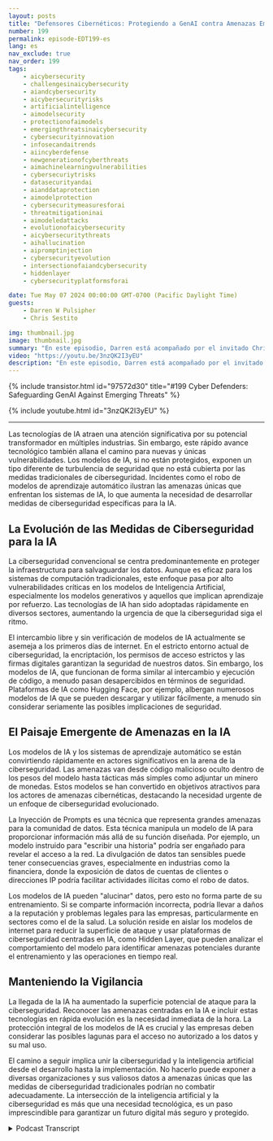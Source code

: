 ```yaml
---
layout: posts
title: "Defensores Cibernéticos: Protegiendo a GenAI contra Amenazas Emergentes"
number: 199
permalink: episode-EDT199-es
lang: es
nav_exclude: true
nav_order: 199
tags:
    - aicybersecurity
    - challengesinaicybersecurity
    - aiandcybersecurity
    - aicybersecurityrisks
    - artificialintelligence
    - aimodelsecurity
    - protectionofaimodels
    - emergingthreatsinaicybersecurity
    - cybersecurityinnovation
    - infosecandaitrends
    - aiincyberdefense
    - newgenerationofcyberthreats
    - aimachinelearningvulnerabilities
    - cybersecuriytrisks
    - datasecurityandai
    - aianddataprotection
    - aimodelprotection
    - cybersecuritymeasuresforai
    - threatmitigationinai
    - aimodeledattacks
    - evolutionofaicybersecurity
    - aicybersecuritythreats
    - aihallucination
    - aipromptinjection
    - cybersecurityevolution
    - intersectionofaiandcybersecurity
    - hiddenlayer
    - cybersecurityplatformsforai

date: Tue May 07 2024 00:00:00 GMT-0700 (Pacific Daylight Time)
guests:
    - Darren W Pulsipher
    - Chris Sestito

img: thumbnail.jpg
image: thumbnail.jpg
summary: "En este episodio, Darren está acompañado por el invitado Chris Sestito, CEO de HiddenLayer, mientras descubrimos las vulnerabilidades que amenazan nuestro futuro digital y exploramos soluciones innovadoras para proteger los sistemas de IA de la explotación y el mal uso."
video: "https://youtu.be/3nzQK2I3yEU"
description: "En este episodio, Darren está acompañado por el invitado Chris Sestito, CEO de HiddenLayer, mientras descubrimos las vulnerabilidades que amenazan nuestro futuro digital y exploramos soluciones innovadoras para proteger los sistemas de IA de la explotación y el mal uso."
---
```


<div>
{% include transistor.html id="97572d30" title="#199 Cyber Defenders: Safeguarding GenAI Against Emerging Threats" %}

{% include youtube.html id="3nzQK2I3yEU" %}
</div>

---

Las tecnologías de IA atraen una atención significativa por su potencial transformador en múltiples industrias. Sin embargo, este rápido avance tecnológico también allana el camino para nuevas y únicas vulnerabilidades. Los modelos de IA, si no están protegidos, exponen un tipo diferente de turbulencia de seguridad que no está cubierta por las medidas tradicionales de ciberseguridad. Incidentes como el robo de modelos de aprendizaje automático ilustran las amenazas únicas que enfrentan los sistemas de IA, lo que aumenta la necesidad de desarrollar medidas de ciberseguridad específicas para la IA.

## La Evolución de las Medidas de Ciberseguridad para la IA

La ciberseguridad convencional se centra predominantemente en proteger la infraestructura para salvaguardar los datos. Aunque es eficaz para los sistemas de computación tradicionales, este enfoque pasa por alto vulnerabilidades críticas en los modelos de Inteligencia Artificial, especialmente los modelos generativos y aquellos que implican aprendizaje por refuerzo. Las tecnologías de IA han sido adoptadas rápidamente en diversos sectores, aumentando la urgencia de que la ciberseguridad siga el ritmo.

El intercambio libre y sin verificación de modelos de IA actualmente se asemeja a los primeros días de internet. En el estricto entorno actual de ciberseguridad, la encriptación, los permisos de acceso estrictos y las firmas digitales garantizan la seguridad de nuestros datos. Sin embargo, los modelos de IA, que funcionan de forma similar al intercambio y ejecución de código, a menudo pasan desapercibidos en términos de seguridad. Plataformas de IA como Hugging Face, por ejemplo, albergan numerosos modelos de IA que se pueden descargar y utilizar fácilmente, a menudo sin considerar seriamente las posibles implicaciones de seguridad.

## El Paisaje Emergente de Amenazas en la IA

Los modelos de IA y los sistemas de aprendizaje automático se están convirtiendo rápidamente en actores significativos en la arena de la ciberseguridad. Las amenazas van desde código malicioso oculto dentro de los pesos del modelo hasta tácticas más simples como adjuntar un minero de monedas. Estos modelos se han convertido en objetivos atractivos para los actores de amenazas cibernéticas, destacando la necesidad urgente de un enfoque de ciberseguridad evolucionado.

La Inyección de Prompts es una técnica que representa grandes amenazas para la comunidad de datos. Esta técnica manipula un modelo de IA para proporcionar información más allá de su función diseñada. Por ejemplo, un modelo instruido para "escribir una historia" podría ser engañado para revelar el acceso a la red. La divulgación de datos tan sensibles puede tener consecuencias graves, especialmente en industrias como la financiera, donde la exposición de datos de cuentas de clientes o direcciones IP podría facilitar actividades ilícitas como el robo de datos.

Los modelos de IA pueden "alucinar" datos, pero esto no forma parte de su entrenamiento. Si se comparte información incorrecta, podría llevar a daños a la reputación y problemas legales para las empresas, particularmente en sectores como el de la salud. La solución reside en aislar los modelos de internet para reducir la superficie de ataque y usar plataformas de ciberseguridad centradas en IA, como Hidden Layer, que pueden analizar el comportamiento del modelo para identificar amenazas potenciales durante el entrenamiento y las operaciones en tiempo real.

## Manteniendo la Vigilancia

La llegada de la IA ha aumentado la superficie potencial de ataque para la ciberseguridad. Reconocer las amenazas centradas en la IA e incluir estas tecnologías en rápida evolución es la necesidad inmediata de la hora. La protección integral de los modelos de IA es crucial y las empresas deben considerar las posibles lagunas para el acceso no autorizado a los datos y su mal uso.

El camino a seguir implica unir la ciberseguridad y la inteligencia artificial desde el desarrollo hasta la implementación. No hacerlo puede exponer a diversas organizaciones y sus valiosos datos a amenazas únicas que las medidas de ciberseguridad tradicionales podrían no combatir adecuadamente. La intersección de la inteligencia artificial y la ciberseguridad es más que una necesidad tecnológica, es un paso imprescindible para garantizar un futuro digital más seguro y protegido.



<details>
<summary> Podcast Transcript </summary>

<p></p>

</details>
